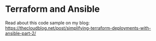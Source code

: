 # Terraform and Ansible

Read about this code sample on my blog: https://thecloudblog.net/post/simplifying-terraform-deployments-with-ansible-part-2/

